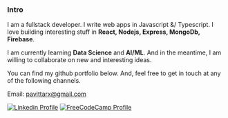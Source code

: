<!--
**pavittarx/pavittarx** is a ✨ _special_ ✨ repository because its `README.md` (this file) appears on your GitHub profile.

Here are some ideas to get you started:

- 🔭 I’m currently working on ...
- 🌱 I’m currently learning ...
- 👯 I’m looking to collaborate on ...
- 🤔 I’m looking for help with ...
- 💬 Ask me about ...
- 📫 How to reach me: ...
- 😄 Pronouns: ...
- ⚡ Fun fact: ...
-->


### Intro

I am a fullstack developer. I write web apps in Javascript &/ Typescript. I love building interesting stuff in **React, Nodejs, Express, MongoDb, Firebase**.

I am currently learning **Data Science** and **AI/ML**. And in the meantime, I am willing to collaborate on new and interesting ideas.

You can find my github portfolio below. And, feel free to get in touch at any of the following channels.

Email: pavittarx@gmail.com

[![Linkedin Profile](https://pubx.s3-us-west-1.amazonaws.com/gh-linkedin.svg)](https://linkedin.in/in/pavittarx)
[![FreeCodeCamp Profile](https://pubx.s3-us-west-1.amazonaws.com/gh-freecodecamp.svg)](https://freecodecamp.org/pavittarx)
